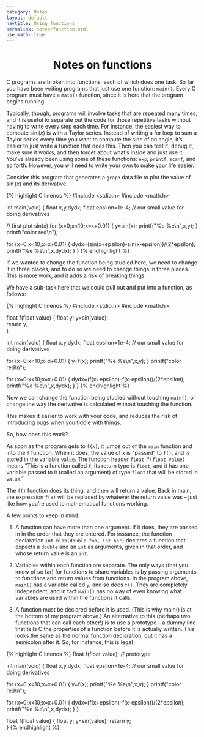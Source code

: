 ```yaml
---
category: Notes
layout: default
navtitle: Using functions 
permalink: notes/function.html
use_math: true
---
```


<center><h1>Notes on functions</h1></center>

C programs are broken into functions, each of which does one task. So far you have been writing programs
that just use one function: `main()`. Every C program must have a `main()` function, since it is here that the
program begins running.

Typically, though, programs will involve tasks that are repeated many times, and it is useful to separate
out the code for those repetitive tasks without having to write every step each time. For instance, the easiest
way to compute $\sin(x)$ is with a Taylor series. Instead of writing a for loop to sum a Taylor series every
time you want to compute the sine of an angle, it’s easier to just write a function that does this. Then you
can test it, debug it, make sure it works, and then forget about what’s inside and just use it.
You’ve already been using some of these functions: `exp`, `printf`, `scanf`, and so forth. However, you will
need to write your own to make your life easier.

Consider this program that generates a `graph` data file to plot the value of $\sin(x)$ and its derivative:

{% highlight C linenos %}
#include <stdio.h>
#include <math.h>

int main(void)
{
  float x,y,dydx;
  float epsilon=1e-4; // our small value for doing derivatives

  // first plot sin(x)
  for (x=0;x<10;x=x+0.01)
  {
    y=sin(x);
    printf("%e %e\n",x,y);
  }
  printf("color red\n");
  
  for (x=0;x<10;x=x+0.01)
  {
    dydx=(sin(x+epsilon)-sin(x-epsilon))/(2*epsilon);
    printf("%e %e\n",x,dydx);
  }
}
{% endhighlight %}

If we wanted to change the function being studied here, we need to change it in three places, and to do so we need to
change things in three places. This is more work, and it adds a risk of breaking things.

We have a sub-task here that we could pull out and put into a function, as follows:

{% highlight C linenos %}
#include <stdio.h>
#include <math.h>
 
float f(float value)
{
  float y;
  y=sin(value);  
  return y;  
}

int main(void)
{
  float x,y,dydx;
  float epsilon=1e-4; // our small value for doing derivatives

  for (x=0;x<10;x=x+0.01)
  {
    y=f(x);
    printf("%e %e\n",x,y);
  }
  printf("color red\n");

  for (x=0;x<10;x=x+0.01)
  {
    dydx=(f(x+epsilon)-f(x-epsilon))/(2*epsilon);
    printf("%e %e\n",x,dydx);
  }
}
{% endhighlight %}

Now we can change the function being studied without touching `main()`, or change the way the derivative is calculated without touching the function.

This makes it easier to work with your code, and reduces the risk of introducing bugs when you fiddle with things.

So, how does this work?

As soon as the program gets to `f(x)`, it jumps out of the `main` function and into the `f` function.
When it does, the value of `x` is "passed” to `f()`, and is stored in the variable `value`. The function header
`float f(float value)` means ”This is a function called `f`; its return type is `float`, and it has one variable
passed to it (called an argument) of type `float` that will be stored in `value`.”

The `f()` function does its thing, and then will return a value. Back in main, the expression
`f(x)` will be replaced by whatever the return value was – just like how you’re used to mathematical
functions working.

A few points to keep in mind:

1. A function can have more than one argument. If it does, they are passed in in the order that they are
entered. For instance, the function declaration `int blah(double foo, int bar)` declares a function
that expects a `double` and an `int` as arguments, given in that order, and whose return value is an `int`.

2. Variables within each function are separate. The only ways (that you know of so far) for functions to
share variables is by passing arguments to functions and return values from functions. In the program
above, `main()` has a variable called `y`, and so does `f()`. They are completely independent, and in
fact `main()` has no way of even knowing what variables are used within the functions it calls.

3. A function must be declared before it is used. (This is why main() is at the bottom of my program
above.) An alternative to this (perhaps two functions that can call each other!) is to use a prototype
– a dummy line that tells C the properties of a function before it is actually written. This looks the
same as the normal function declaration, but it has a semicolon after it. So, for instance, this is legal

{% highlight C linenos %}
float f(float value); // prototype

int main(void)
{
  float x,y,dydx;
  float epsilon=1e-4; // our small value for doing derivatives

  for (x=0;x<10;x=x+0.01)
  {
    y=f(x);
    printf("%e %e\n",x,y);
  }
  printf("color red\n");

  for (x=0;x<10;x=x+0.01)
  {
    dydx=(f(x+epsilon)-f(x-epsilon))/(2*epsilon);
    printf("%e %e\n",x,dydx);
  }
}

float f(float value)
{
  float y;
  y=sin(value);
  return y;     
}
{% endhighlight %}


